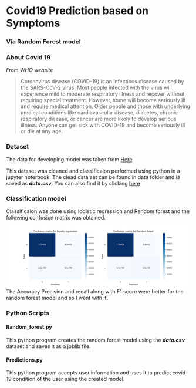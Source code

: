 # Covid19 Prediction based on Symptoms
### Via Random Forest model

### About Covid 19
_From WHO website_

>Coronavirus disease (COVID-19) is an infectious disease caused by the SARS-CoV-2 virus.
>Most people infected with the virus will experience mild to moderate respiratory illness and recover without requiring special treatment. However, some will become seriously ill and require medical attention. Older people and those with underlying medical conditions like cardiovascular disease, diabetes, chronic respiratory disease, or cancer are more likely to develop serious illness. Anyone can get sick with COVID-19 and become seriously ill or die at any age.

### Dataset
The data for developing model was taken from [Here](https://github.com/nshomron/covidpred/blob/master/data/corona_tested_individuals_ver_006.english.csv.zip)

This dataset was cleaned and classificaion performed using python in a jupyter noterbook. The clead data set can be found in data folder and is saved as ***data.csv***. You can also find it by clicking [here](https://github.com/avaneesh2001/ML_project/blob/main/data/data.csv)

### Classification model
Classificaion was done using logistic regression and Random forest and the following confusion matrix was obtained.

![Confusion matrix](confusion_mat.png)
 \
The Accuracy Precision and recall along with F1 score were better for the random forest model and so I went with it.

### Python Scripts
####   Random_forest.py
This python program creates the random forest model using the ***data.csv*** dataset and saves it as a joblib file.
#### Predictions.py
This python program accepts user information and uses it to predict covid 19 condition of the user using the created model.
